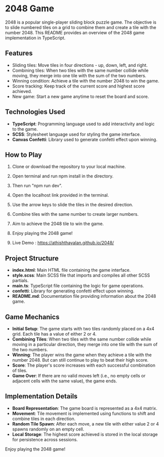 # 2048 Game

2048 is a popular single-player sliding block puzzle game. The objective is to slide numbered tiles on a grid to combine them and create a tile with the number 2048. This README provides an overview of the 2048 game implementation in TypeScript.

## Features

- Sliding tiles: Move tiles in four directions - up, down, left, and right.
- Combining tiles: When two tiles with the same number collide while moving, they merge into one tile with the sum of the two numbers.
- Winning condition: Achieve a tile with the number 2048 to win the game.
- Score tracking: Keep track of the current score and highest score achieved.
- New game: Start a new game anytime to reset the board and score.

## Technologies Used

- **TypeScript**: Programming language used to add interactivity and logic to the game.
- **SCSS**: Stylesheet language used for styling the game interface.
- **Canvas Confetti**: Library used to generate confetti effect upon winning.

## How to Play

1. Clone or download the repository to your local machine.
2. Open terminal and run npm install in the directory.
3. Then run "npm run dev".
4. Open the localhost link provided in the terminal.
5. Use the arrow keys to slide the tiles in the desired direction.
6. Combine tiles with the same number to create larger numbers.
7. Aim to achieve the 2048 tile to win the game.
8. Enjoy playing the 2048 game!

9. Live Demo : https://athishthayalan.github.io/2048/

## Project Structure

- **index.html**: Main HTML file containing the game interface.
- **style.scss**: Main SCSS file that imports and compiles all other SCSS partials.
- **main.ts**: TypeScript file containing the logic for game operations.
- **confetti**: Library for generating confetti effect upon winning.
- **README.md**: Documentation file providing information about the 2048 game.

## Game Mechanics

- **Initial Setup**: The game starts with two tiles randomly placed on a 4x4 grid. Each tile has a value of either 2 or 4.
- **Combining Tiles**: When two tiles with the same number collide while moving in a particular direction, they merge into one tile with the sum of the two numbers.
- **Winning**: The player wins the game when they achieve a tile with the number 2048. But can still continue to play to beat their high score.
- **Score**: The player's score increases with each successful combination of tiles.
- **Game Over**: If there are no valid moves left (i.e., no empty cells or adjacent cells with the same value), the game ends.

## Implementation Details

- **Board Representation**: The game board is represented as a 4x4 matrix.
- **Movement**: Tile movement is implemented using functions to shift and combine tiles in each direction.
- **Random Tile Spawn**: After each move, a new tile with either value 2 or 4 spawns randomly on an empty cell.
- **Local Storage**: The highest score achieved is stored in the local storage for persistence across sessions.



Enjoy playing the 2048 game!
